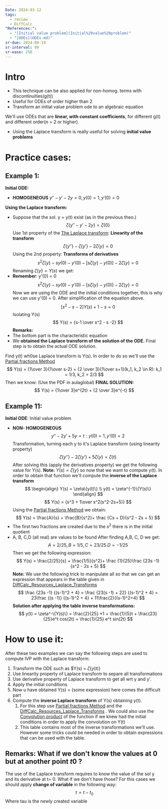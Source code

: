 ```yaml
---
Date: 2024-03-12
tags:
  - review
  - DiffCalc
"References:":
  - "[Initial value problem](Initial%20value%20problem)"
  - "[ODEs](ODEs.md)"
sr-due: 2024-08-19
sr-interval: 99
sr-ease: 258
---
```

# Intro
 + This technique can be also applied for non-homog. terms with discontinuities(g(t))
+ Useful for ODEs of order higher than 2
+ Transform an initial value problem ode to an algebraic equation 

We'll use ODEs that are **linear, with constant coefficients**, for different g(t) and different order(n = 2 or higher).
+ Using the Laplace transform is really useful for solving **initial value problems**

# Practice cases:
## Example 1:
**Initial ODE:**
+ **HOMOGENEOUS**
$y'' -y' -2y = 0, y(0) = 1, y'(0) = 0$

**Using the Laplace transform:**
+ Suppose that the sol. y = y(t) exist (as in the previous theo.)
$$
\zeta\{y''-y'-2y\} = \zeta\{0\}
$$
Use 1st property of the [The Laplace transform](The%20Laplace%20transform.md): **Linearity of the transform**
$$
\zeta\{y''\} - \zeta\{y'\} - 2\zeta\{y\} = 0
$$
Using the 2nd property: **Transforms of derivatives**
$$
s^2 \zeta \{y\}- sy(0) - y'(0) -[s\zeta\{y\}-y(0)]-2\zeta\{y\} =0
$$
Renaming $\zeta \{y\} = Y(s)$ we get:
+ **Remember**: y'(0) = 0
$$
s^2 \zeta \{y\}- sy(0) - y'(0) -[s\zeta\{y\}-y(0)]-2\zeta\{y\} =0
$$
Now we are using the ODE and the initial conditions together, this is why we can use y'(0) = 0. After simplification of the equation above.
$$
[s^2-s-2] Y(s) + 1- s = 0
$$
Isolating Y(s)
$$
Y(s) = {s-1 \over s^2 - s -2}
$$
 **Remarks:**
 + The bottom part is the characteristic equation
 + We **obtained the Laplace transform of the solution of the ODE.** Final step is to obtain the actual ODE solution. 

Find y(t) wh0se Laplace transform is Y(s). In order to do so we'll use the [Partial fractions Method](Partial%20fractions%20Method.md) 
$$
Y(s) = {1\over 3}{1\over s-2} + {2 \over 3}{1\over s+1}(k_1, k_2 \in R): k_1 = 1/3, k_2 = 2/3
$$
Then we know: (Use the PDF in aulaglobal)
**FINAL SOLUTION:**
$$
Y(s) = {1\over 3}e^{2t} + {2 \over 3}e^{-t}
$$

## Example 11:
**Initial ODE**: Initial value problem
+ **NON- HOMOGENEOUS**
$$
y'' -2y' + 5y = t: y(0) = 1, y'(0) = 2
$$
Transformation, turning each y to it's Laplace transform (using linearity property)
$$
\zeta\{y''\} - 2\zeta\{y'\} + 5\zeta\{y\} = \zeta\{t\}
$$
After solving this (apply the derivatives property) we get the following value for Y(s). 
**Note:** $Y(s) = \zeta\{y\}$  so now that we want to compute y(t). In order to obtain that function we'll compute the **inverse of  the Laplace transform**
$$
\begin{align}
Y(s) = \zeta\{y(t)\} \\ y(t) = \zeta^{-1}\{Y(s)\}
\end{align}
$$
$$
Y(s) = {s^3 + 1\over s^2(s^2-2s+5)} 
$$
Using the [Partial fractions Method](Partial%20fractions%20Method.md) we obtain: 
$$
Y(s) = \frac{A}{s} + \frac{B}{s^2}+ \frac {Cs + D}{s^2 - 2s + 5}
$$
+ The first two fractions are created  due to the $s^2$ there is in the initial quotient
+ A, B, C,D (all real) are values to be found
After finding A,B, C, D we get: 
$$
A = 2/25, B = 1/5, C = 23/25. D = -1/25
$$
Then we get the following expression: 
$$
Y(s) = \frac{2/25}{s} + \frac{1/5}{s^2}+ \frac {1}{25}\frac {23s -1}{s^2 - 2s + 5}
$$
**Note:** We use the following trick to manipulate all so that we can get an expression that appears in the table given in [DiffCalc_Resources_Laplace_Transforms](../00.References/DiffCalc_Resources_Laplace_Transforms.pdf)
$$
\frac {23s -1} {(s-1)^2 + 4} = \frac {23(s -1) + 22} {(s-1)^2 + 4} = 23\frac {(s -1)} {(s-1)^2 + 4} + 11\frac{2}{(s-1)^2+4}
$$
**Solution after applying the table inverse transformations:**
$$
y(t) = \zeta^-\{Y(s)\} = \frac{2}{25} *1 + \frac{1}{5}t + \frac{23}{25}e^t cos(2t) + \frac{1}{25} e^t sin(2t)
$$
# How to use it: 
After these two examples we can say the following steps are used to compute IVP with the Laplace transform: 
1. Transform the ODE such as $Y(s) = $\zeta\{y(t)\}$
2. Use linearity property of Laplace transform to separe all transformations
3. Use derivative property of Laplace transform to get all wrt y and y'. 
4. Apply the initial conditions 
5. Now u have obtained Y(s) = (some expression) here comes the difficult part
6. Compute the **inverse Laplace transform** of Y(s) obtaining y(t). 
	1. For this step use [Partial fractions Method](Partial%20fractions%20Method.md) and the [DiffCalc_Resources_Laplace_Transforms](../00.References/DiffCalc_Resources_Laplace_Transforms.pdf) . We could also use the [Convolution product](Convolution%20product.md) of the function if we knew had the initial conditions in order to apply the convolution on Y(t)
	3. This table contains most of the inverse transformations we'll use. However some tricks could be needed in order to obtain expressions that can be used with the table. 

## Remarks: What if we don't know the values at 0 but at another point $t0$ ?
The use of the Laplace transform requires to know the value of the sol y and its derivative at t= 0. What if we don't have those?
For this cases we should apply **change of variable** in the following way: 
$$
\tau = t - t_0
$$
Where tau is the newly created variable
